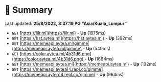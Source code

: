 # 📖 Summary
Last updated: **25/8/2022, 3:37:19 PG "Asia/Kuala_Lumpur"**

- `GET` [https://lilr.ml](https://lilr.ml) - **Up** (1975ms)
- `GET` [https://hst.aytea.ml](https://hst.aytea.ml) - **Up** (392ms)
- `GET` [https://memeapi.aytea.ml/gimme](https://memeapi.aytea.ml/gimme) - **Up** (540ms)
- `GET` [https://color.aytea.ml/4b31d6.png](https://color.aytea.ml/4b31d6.png) - **Up** (1684ms)
- `GET` [https://memeapi.aytea.ml](https://memeapi.aytea.ml) - **Up** (192ms)
- `GET` [https://memeapi.aytea14.repl.co/gimme](https://memeapi.aytea14.repl.co/gimme) - **Up** (994ms)
